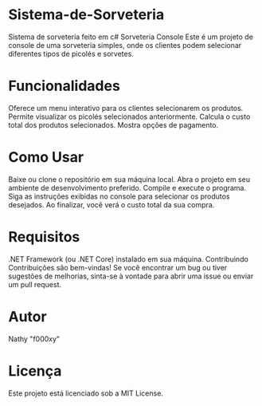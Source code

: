 # Sistema-de-Sorveteria
Sistema de sorveteria feito em c#
Sorveteria Console
Este é um projeto de console de uma sorveteria simples, onde os clientes podem selecionar diferentes tipos de picolés e sorvetes.

# Funcionalidades
Oferece um menu interativo para os clientes selecionarem os produtos.
Permite visualizar os picolés selecionados anteriormente.
Calcula o custo total dos produtos selecionados.
Mostra opções de pagamento.

# Como Usar
Baixe ou clone o repositório em sua máquina local.
Abra o projeto em seu ambiente de desenvolvimento preferido.
Compile e execute o programa.
Siga as instruções exibidas no console para selecionar os produtos desejados.
Ao finalizar, você verá o custo total da sua compra.

# Requisitos
.NET Framework (ou .NET Core) instalado em sua máquina.
Contribuindo
Contribuições são bem-vindas! Se você encontrar um bug ou tiver sugestões de melhorias, sinta-se à vontade para abrir uma issue ou enviar um pull request.

# Autor
Nathy "f000xy"

# Licença
Este projeto está licenciado sob a MIT License.

